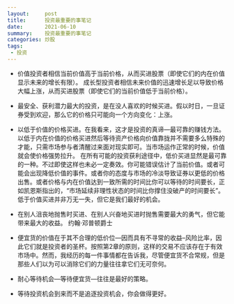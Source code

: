 ```yaml
---
layout:     post
title:      投资最重要的事笔记
date:       2021-06-10
summary:    投资最重要的事笔记
categories: 炒股
tags:
 - 投资
---
```


- 价值投资者相信当前价值高于当前价格，从而买进股票（即使它们的内在价值显示未来的增长有限）。 成长型投资者相信未来价值的迅速增长足以导致价格大幅上涨，从而买进股票（即使它们的当前价值低于当前价格）。

- 最安全、获利潜力最大的投资，是在没人喜欢的时候买进。假以时日，一旦证券受到欢迎，那么它的价格只可能向一个方向变化：上涨。

- 以低于价值的价格买进。在我看来，这才是投资的真谛—最可靠的赚钱方法。以低于内在价值的价格买进然后等待资产价格向价值靠拢并不需要多么特殊的才能，只需市场参与者清醒过来面对现实即可。当市场运作正常的时候，价值就会使价格强势拉升。 在所有可能的投资获利途径中，低价买进显然是最可靠的一种。不过即使这样也未必一定奏效。你可能错误估计了当前价值。或者可能会出现降低价值的事件。或者你的态度与市场的冷淡导致证券以更低的价格出售。或者价格与内在价值达到一致所需的时间比你可以等待的时间要长，正如凯恩斯指出的，“市场延续非理性状态的时间比你撑住没破产的时间要长”。 低于价值买进并非万无一失，但它是我们最好的机会。

- 在别人沮丧地抛售时买进、在别人兴奋地买进时抛售需要最大的勇气，但它能带来最大的收益。 约翰·邓普顿爵士

- 便宜货的价值在于其不合理的低价位—因而具有不寻常的收益–风险比率，因此它们就是投资者的圣杯。按照第2章的原则，这样的交易不应该存在于有效市场中。然而，我经历的每一件事情都在告诉我，尽管便宜货不合常规，但是那些人们以为可以消除它们的力量往往拿它们无可奈何。

- 耐心等待机会—等待便宜货—往往是最好的策略。

- 等待投资机会到来而不是追逐投资机会，你会做得更好。

